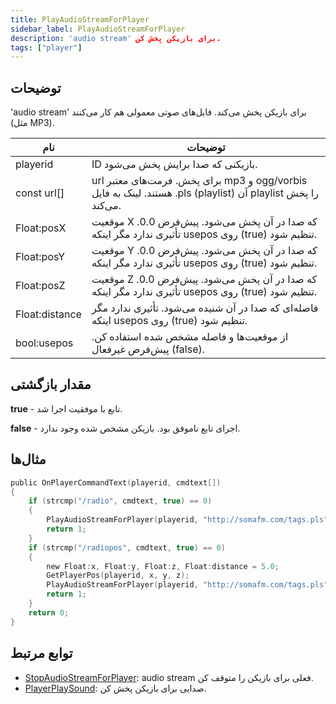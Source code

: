 ```yaml
---
title: PlayAudioStreamForPlayer
sidebar_label: PlayAudioStreamForPlayer
description: 'audio stream' برای بازیکن پخش کن.
tags: ["player"]
---
```


## توضیحات

'audio stream' برای بازیکن پخش می‌کند. فایل‌های صوتی معمولی هم کار می‌کنند (مثل MP3).

| نام            | توضیحات                                                                                                                       |
| -------------- | ----------------------------------------------------------------------------------------------------------------------------- |
| playerid       | ID بازیکنی که صدا برایش پخش می‌شود.                                                                                           |
| const url[]    | url برای پخش. فرمت‌های معتبر mp3 و ogg/vorbis هستند. لینک به فایل .pls (playlist) آن playlist را پخش می‌کند.              |
| Float:posX     | موقعیت X که صدا در آن پخش می‌شود. پیش‌فرض 0.0. تأثیری ندارد مگر اینکه usepos روی (true) تنظیم شود.                       |
| Float:posY     | موقعیت Y که صدا در آن پخش می‌شود. پیش‌فرض 0.0. تأثیری ندارد مگر اینکه usepos روی (true) تنظیم شود.                       |
| Float:posZ     | موقعیت Z که صدا در آن پخش می‌شود. پیش‌فرض 0.0. تأثیری ندارد مگر اینکه usepos روی (true) تنظیم شود.                       |
| Float:distance | فاصله‌ای که صدا در آن شنیده می‌شود. تأثیری ندارد مگر اینکه usepos روی (true) تنظیم شود.                                    |
| bool:usepos    | از موقعیت‌ها و فاصله مشخص شده استفاده کن. پیش‌فرض غیرفعال (false).                                                          |

## مقدار بازگشتی

**true** - تابع با موفقیت اجرا شد.

**false** - اجرای تابع ناموفق بود. بازیکن مشخص شده وجود ندارد.

## مثال‌ها

```c
public OnPlayerCommandText(playerid, cmdtext[])
{
    if (strcmp("/radio", cmdtext, true) == 0)
    {
        PlayAudioStreamForPlayer(playerid, "http://somafm.com/tags.pls");
        return 1;
    }
    if (strcmp("/radiopos", cmdtext, true) == 0)
    {
        new Float:x, Float:y, Float:z, Float:distance = 5.0;
        GetPlayerPos(playerid, x, y, z);
        PlayAudioStreamForPlayer(playerid, "http://somafm.com/tags.pls", x, y, z, distance, true);
        return 1;
    }
    return 0;
}
```

## توابع مرتبط

- [StopAudioStreamForPlayer](StopAudioStreamForPlayer): audio stream فعلی برای بازیکن را متوقف کن.
- [PlayerPlaySound](PlayerPlaySound): صدایی برای بازیکن پخش کن.